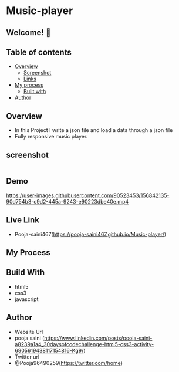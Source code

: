 # Music-player

## Welcome! 👋

## Table of contents

- [Overview](#overview)
  - [Screenshot](#screenshot)
  - [Links](#links)
- [My process](#my-process)
  - [Built with](#built-with)
- [Author](#author)

## Overview 
- In this Project I write a json file and load a data through a json file
- Fully responsive music player.

## screenshot
<img src="">

## Demo

https://user-images.githubusercontent.com/90523453/156842135-90d754b3-c9d2-445a-9243-e90223dbe40e.mp4

## Live Link
- Pooja-saini467(https://pooja-saini467.github.io/Music-player/)


## My Process
## Build With
- html5
- css3
- javascript

## Author
- Website Url
- pooja saini (https://www.linkedin.com/posts/pooja-saini-a8239a1a4_30daysofcodechallenge-html5-css3-activity-6905619438117154816-Kg9r)
- Twitter url
- @Pooja96490259(https://twitter.com/home)

